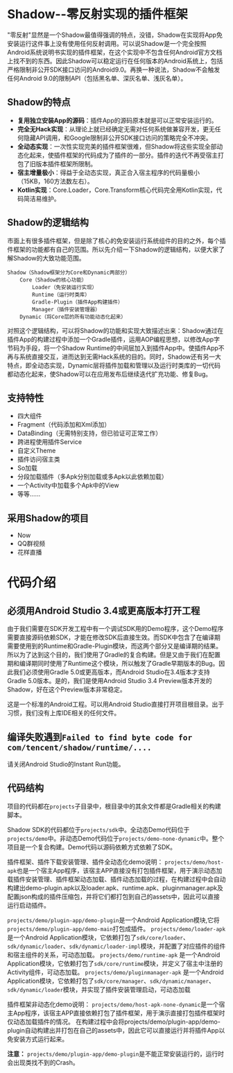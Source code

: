# Shadow--零反射实现的插件框架
"零反射"显然是一个Shadow最值得强调的特点，没错，Shadow在实现将App免安装运行这件事上没有使用任何反射调用。可以说Shadow是一个完全按照Android系统说明书实现的插件框架，在这个实现中不包含任何Android官方文档上找不到的东西。因此Shadow可以稳定运行在任何版本的Android系统上，包括严格限制非公开SDK接口访问的Android9.0。再换一种说法，Shadow不会触发任何Android 9.0的限制API（包括黑名单、深灰名单、浅灰名单）。

## Shadow的特点
* **复用独立安装App的源码**：插件App的源码原本就是可以正常安装运行的。
* **完全无Hack实现**：从理论上就已经确定无需对任何系统做兼容开发，更无任何隐藏API调用，和Google限制非公开SDK接口访问的策略完全不冲突。
* **全动态实现**：一次性实现完美的插件框架很难，但Shadow将这些实现全部动态化起来，使插件框架的代码成为了插件的一部分。插件的迭代不再受宿主打包了旧版本插件框架所限制。
* **宿主增量极小**：得益于全动态实现，真正合入宿主程序的代码量极小（15KB，160方法数左右）。
* **Kotlin实现**：Core.Loader，Core.Transform核心代码完全用Kotlin实现，代码简洁易维护。

## Shadow的逻辑结构
市面上有很多插件框架，但是除了核心的免安装运行系统组件的目的之外，每个插件框架的功能都有自己的范围。所以先介绍一下Shadow的逻辑结构，以便大家了解Shadow的大致功能范围。
```
Shadow（Shadow框架分为Core和Dynamic两部分）
    Core（Shadow的核心功能）
        Loader（免安装运行实现）
        Runtime（运行时类库）
        Gradle-Plugin（插件App构建插件）
        Manager（插件安装管理器）
    Dynamic（将Core层的所有功能动态化起来）
```

对照这个逻辑结构，可以将Shadow的功能和实现大致描述出来：Shadow通过在插件App的构建过程中添加一个Gradle插件，运用AOP编程思想，以修改App字节码为手段，将一个Shadow Runtime的中间层加入到插件App中。使插件App不再与系统直接交互，进而达到无需Hack系统的目的。同时，Shadow还有另一大特点，即全动态实现，Dynamic层将插件加载和管理以及运行时类库的一切代码都动态化起来，使Shadow可以在应用发布后继续迭代扩充功能、修复Bug。

## 支持特性
* 四大组件
* Fragment（代码添加和Xml添加）
* DataBinding（无需特别支持，但已验证可正常工作）
* 跨进程使用插件Service
* 自定义Theme
* 插件访问宿主类
* So加载
* 分段加载插件（多Apk分别加载或多Apk以此依赖加载）
* 一个Activity中加载多个Apk中的View
* 等等……

## 采用Shadow的项目
* Now
* QQ群视频
* 花样直播

# 代码介绍

## 必须用Android Studio 3.4或更高版本打开工程
由于我们需要在SDK开发工程中有一个调试SDK用的Demo程序，这个Demo程序需要直接源码依赖SDK，才能在修改SDK后直接生效。而SDK中包含了在编译期需要使用到的Runtime和Gradle-Plugin模块，而这两个部分又是编译期的结果。所以为了达到这个目的，我们使用了Gradle的复合构建。但是又由于我们在配置期和编译期同时使用了Runtime这个模块，所以触发了Gradle早期版本的Bug。因此我们必须使用Gradle 5.0或更高版本，而Android Studio在3.4版本才支持Gradle 5.0版本。是的，我们是使用Android Studio 3.4 Preview版本开发的Shadow，好在这个Preview版本非常稳定。

这是一个标准的Android工程。可以用Android Studio直接打开项目根目录。出于习惯，我们没有上库IDE相关的任何文件。

## 编译失败遇到`Failed to find byte code for com/tencent/shadow/runtime/....`
请关闭Android Studio的Instant Run功能。

## 代码结构
项目的代码都在`projects`子目录中，根目录中的其余文件都是Gradle相关的构建脚本。

Shadow SDK的代码都位于`projects/sdk`中。全动态Demo代码位于`projects/demo`中。非动态Demo代码位于`projects/demo-none-dynamic`中。整个项目是一个复合构建。Demo代码以源码依赖方式依赖了SDK。

插件框架、插件下载安装管理、插件全动态化demo说明：
`projects/demo/host-apk`也是一个宿主App程序，该宿主APP直接没有打包插件框架，用于演示动态加载插件安装管理、插件框架动态加载、插件动态加载的过程，在构建过程中会自动构建出demo-plugin.apk以及loader.apk、runtime.apk、pluginmanager.apk及配置json构成的插件压缩包，并将它们都打包到自己的assets中，因此可以直接运行启动插件。

`projects/demo/plugin-app/demo-plugin`是一个Android Application模块,它将`projects/demo/plugin-app/demo-main`打包成插件。
`projects/demo/loader-apk` 是一个Android Application模块，它依赖打包了`sdk/core/loader`、`sdk/dynamic/loader`、`sdk/dynamic/loader-impl`模块，并配置了对应插件的组件和宿主组件的关系，可动态加载。
`projects/demo/runtime-apk` 是一个Android Application模块，它依赖打包了`sdk/core/runtime`模块，并定义了宿主中注册的Activity组件，可动态加载。
`projects/demo/pluginmanager-apk` 是一个Android Application模块，它依赖打包了`sdk/core/manager`、`sdk/dynamic/manager`、`sdk/dynamic/loader`模块，并实现了插件安装管理启动，可动态加载


插件框架非动态化demo说明：
`projects/demo/host-apk-none-dynamic`是一个宿主App程序，该宿主APP直接依赖打包了插件框架，用于演示直接打包插件框架时仅动态加载插件的情况。
在构建过程中会将projects/demo/plugin-app/demo-plugin自动构建出并打包在自己的assets中，因此它可以直接运行并将插件App以免安装方式运行起来。


**注意：** `projects/demo/plugin-app/demo-plugin`是不能正常安装运行的，运行时会出现类找不到的Crash。
